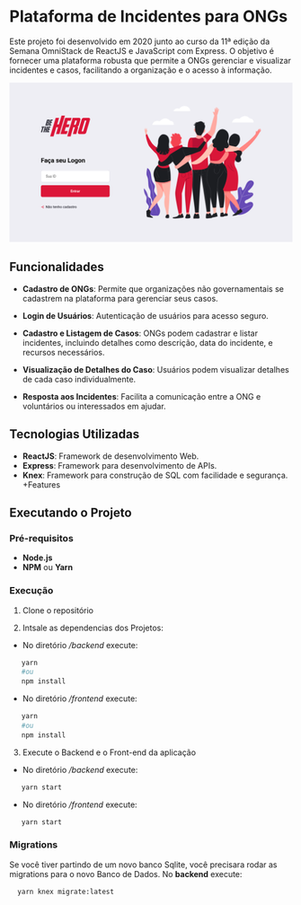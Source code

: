# Plataforma de Incidentes para ONGs

Este projeto foi desenvolvido em 2020 junto ao curso da 11ª edição da Semana OmniStack de ReactJS e JavaScript com Express. O objetivo é fornecer uma plataforma robusta que permite a ONGs gerenciar e visualizar incidentes e casos, facilitando a organização e o acesso à informação.

<p align="center">
  <img src="./docs/tela_inicial.png" alt="Tela Principal">
</p>

## Funcionalidades

- **Cadastro de ONGs**: Permite que organizações não governamentais se cadastrem na plataforma para gerenciar seus casos.

- **Login de Usuários**: Autenticação de usuários para acesso seguro.

- **Cadastro e Listagem de Casos**: ONGs podem cadastrar e listar incidentes, incluindo detalhes como descrição, data do incidente, e recursos necessários.

- **Visualização de Detalhes do Caso**: Usuários podem visualizar detalhes de cada caso individualmente.

- **Resposta aos Incidentes**: Facilita a comunicação entre a ONG e voluntários ou interessados em ajudar.

## Tecnologias Utilizadas

- **ReactJS**: Framework de desenvolvimento Web.
- **Express**: Framework para desenvolvimento de APIs.
- **Knex**: Framework para construção de SQL com facilidade e segurança. +Features

## Executando o Projeto

### Pré-requisitos

- **Node.js**
- **NPM** ou **Yarn**

### Execução

1. Clone o repositório

2. Intsale as dependencias dos Projetos:

- No diretório _/backend_ execute:

```bash
   yarn
   #ou
   npm install
```

- No diretório _/frontend_ execute:

```bash
   yarn
   #ou
   npm install
```

3. Execute o Backend e o Front-end da aplicação

- No diretório _/backend_ execute:

```bash
   yarn start
```

- No diretório _/frontend_ execute:

```bash
   yarn start
```

### Migrations

Se você tiver partindo de um novo banco Sqlite, você precisara rodar as migrations para o novo Banco de Dados. No **backend** execute:

```bash
  yarn knex migrate:latest
```
